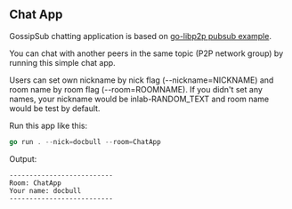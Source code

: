 ## Chat App

GossipSub chatting application is based on [go-libp2p pubsub example](https://github.com/libp2p/go-libp2p/tree/master/examples/pubsub).

You can chat with another peers in the same topic (P2P network group) by running this simple chat app.

Users can set own nickname by nick flag (--nickname=NICKNAME) and room name by room flag (--room=ROOMNAME). If you didn't set any names, your nickname would be inlab-RANDOM_TEXT and room name would be test by default.

Run this app like this:

```go
go run . --nick=docbull --room=ChatApp
```

Output:
```console
--------------------------
Room: ChatApp
Your name: docbull
--------------------------
```